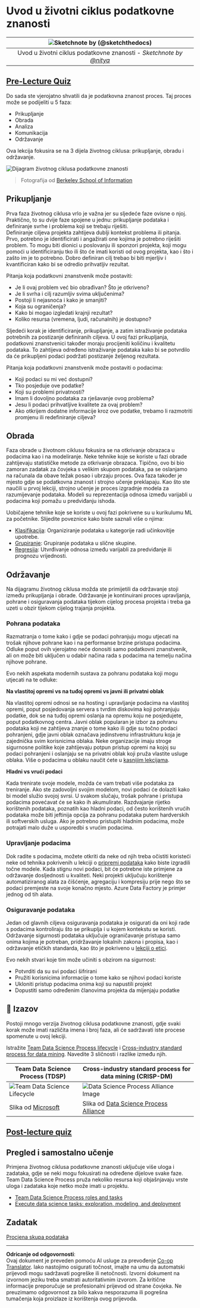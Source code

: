 <!--
CO_OP_TRANSLATOR_METADATA:
{
  "original_hash": "07478c2092203a69087b9c76b1f4dd56",
  "translation_date": "2025-09-05T19:21:26+00:00",
  "source_file": "4-Data-Science-Lifecycle/14-Introduction/README.md",
  "language_code": "hr"
}
-->
# Uvod u životni ciklus podatkovne znanosti

|![ Sketchnote by [(@sketchthedocs)](https://sketchthedocs.dev) ](../../sketchnotes/14-DataScience-Lifecycle.png)|
|:---:|
| Uvod u životni ciklus podatkovne znanosti - _Sketchnote by [@nitya](https://twitter.com/nitya)_ |

## [Pre-Lecture Quiz](https://ff-quizzes.netlify.app/en/ds/quiz/26)

Do sada ste vjerojatno shvatili da je podatkovna znanost proces. Taj proces može se podijeliti u 5 faza:

- Prikupljanje
- Obrada
- Analiza
- Komunikacija
- Održavanje

Ova lekcija fokusira se na 3 dijela životnog ciklusa: prikupljanje, obradu i održavanje.

![Dijagram životnog ciklusa podatkovne znanosti](../../../../4-Data-Science-Lifecycle/14-Introduction/images/data-science-lifecycle.jpg)  
> Fotografija od [Berkeley School of Information](https://ischoolonline.berkeley.edu/data-science/what-is-data-science/)

## Prikupljanje

Prva faza životnog ciklusa vrlo je važna jer su sljedeće faze ovisne o njoj. Praktično, to su dvije faze spojene u jednu: prikupljanje podataka i definiranje svrhe i problema koji se trebaju riješiti.  
Definiranje ciljeva projekta zahtijeva dublji kontekst problema ili pitanja. Prvo, potrebno je identificirati i angažirati one kojima je potrebno riješiti problem. To mogu biti dionici u poslovanju ili sponzori projekta, koji mogu pomoći u identificiranju tko ili što će imati koristi od ovog projekta, kao i što i zašto im je to potrebno. Dobro definiran cilj trebao bi biti mjerljiv i kvantificiran kako bi se odredio prihvatljiv rezultat.

Pitanja koja podatkovni znanstvenik može postaviti:
- Je li ovaj problem već bio obrađivan? Što je otkriveno?
- Je li svrha i cilj razumljiv svima uključenima?
- Postoji li nejasnoća i kako je smanjiti?
- Koja su ograničenja?
- Kako bi mogao izgledati krajnji rezultat?
- Koliko resursa (vremena, ljudi, računalnih) je dostupno?

Sljedeći korak je identificiranje, prikupljanje, a zatim istraživanje podataka potrebnih za postizanje definiranih ciljeva. U ovoj fazi prikupljanja, podatkovni znanstvenici također moraju procijeniti količinu i kvalitetu podataka. To zahtijeva određeno istraživanje podataka kako bi se potvrdilo da će prikupljeni podaci podržati postizanje željenog rezultata.

Pitanja koja podatkovni znanstvenik može postaviti o podacima:
- Koji podaci su mi već dostupni?
- Tko posjeduje ove podatke?
- Koji su problemi privatnosti?
- Imam li dovoljno podataka za rješavanje ovog problema?
- Jesu li podaci prihvatljive kvalitete za ovaj problem?
- Ako otkrijem dodatne informacije kroz ove podatke, trebamo li razmotriti promjenu ili redefiniranje ciljeva?

## Obrada

Faza obrade u životnom ciklusu fokusira se na otkrivanje obrazaca u podacima kao i na modeliranje. Neke tehnike koje se koriste u fazi obrade zahtijevaju statističke metode za otkrivanje obrazaca. Tipično, ovo bi bio zamoran zadatak za čovjeka s velikim skupom podataka, pa se oslanjamo na računala da obave težak posao i ubrzaju proces. Ova faza također je mjesto gdje se podatkovna znanost i strojno učenje preklapaju. Kao što ste naučili u prvoj lekciji, strojno učenje je proces izgradnje modela za razumijevanje podataka. Modeli su reprezentacija odnosa između varijabli u podacima koji pomažu u predviđanju ishoda.

Uobičajene tehnike koje se koriste u ovoj fazi pokrivene su u kurikulumu ML za početnike. Slijedite poveznice kako biste saznali više o njima:

- [Klasifikacija](https://github.com/microsoft/ML-For-Beginners/tree/main/4-Classification): Organiziranje podataka u kategorije radi učinkovitije upotrebe.
- [Grupiranje](https://github.com/microsoft/ML-For-Beginners/tree/main/5-Clustering): Grupiranje podataka u slične skupine.
- [Regresija](https://github.com/microsoft/ML-For-Beginners/tree/main/2-Regression): Utvrđivanje odnosa između varijabli za predviđanje ili prognozu vrijednosti.

## Održavanje

Na dijagramu životnog ciklusa možda ste primijetili da održavanje stoji između prikupljanja i obrade. Održavanje je kontinuirani proces upravljanja, pohrane i osiguravanja podataka tijekom cijelog procesa projekta i treba ga uzeti u obzir tijekom cijelog trajanja projekta.

### Pohrana podataka

Razmatranja o tome kako i gdje se podaci pohranjuju mogu utjecati na trošak njihove pohrane kao i na performanse brzine pristupa podacima. Odluke poput ovih vjerojatno neće donositi samo podatkovni znanstvenik, ali on može biti uključen u odabir načina rada s podacima na temelju načina njihove pohrane.

Evo nekih aspekata modernih sustava za pohranu podataka koji mogu utjecati na te odluke:

**Na vlastitoj opremi vs na tuđoj opremi vs javni ili privatni oblak**

Na vlastitoj opremi odnosi se na hosting i upravljanje podacima na vlastitoj opremi, poput posjedovanja servera s tvrdim diskovima koji pohranjuju podatke, dok se na tuđoj opremi oslanja na opremu koju ne posjedujete, poput podatkovnog centra. Javni oblak popularan je izbor za pohranu podataka koji ne zahtijeva znanje o tome kako ili gdje su točno podaci pohranjeni, gdje javni oblak označava jedinstvenu infrastrukturu koja je zajednička svim korisnicima oblaka. Neke organizacije imaju stroge sigurnosne politike koje zahtijevaju potpun pristup opremi na kojoj su podaci pohranjeni i oslanjaju se na privatni oblak koji pruža vlastite usluge oblaka. Više o podacima u oblaku naučit ćete u [kasnijim lekcijama](https://github.com/microsoft/Data-Science-For-Beginners/tree/main/5-Data-Science-In-Cloud).

**Hladni vs vrući podaci**

Kada trenirate svoje modele, možda će vam trebati više podataka za treniranje. Ako ste zadovoljni svojim modelom, novi podaci će dolaziti kako bi model služio svojoj svrsi. U svakom slučaju, trošak pohrane i pristupa podacima povećavat će se kako ih akumulirate. Razdvajanje rijetko korištenih podataka, poznatih kao hladni podaci, od često korištenih vrućih podataka može biti jeftinija opcija za pohranu podataka putem hardverskih ili softverskih usluga. Ako je potrebno pristupiti hladnim podacima, može potrajati malo duže u usporedbi s vrućim podacima.

### Upravljanje podacima

Dok radite s podacima, možete otkriti da neke od njih treba očistiti koristeći neke od tehnika pokrivenih u lekciji o [pripremi podataka](https://github.com/microsoft/Data-Science-For-Beginners/tree/main/2-Working-With-Data/08-data-preparation) kako biste izgradili točne modele. Kada stignu novi podaci, bit će potrebne iste primjene za održavanje dosljednosti u kvaliteti. Neki projekti uključuju korištenje automatiziranog alata za čišćenje, agregaciju i kompresiju prije nego što se podaci premjeste na svoje konačno mjesto. Azure Data Factory je primjer jednog od tih alata.

### Osiguravanje podataka

Jedan od glavnih ciljeva osiguravanja podataka je osigurati da oni koji rade s podacima kontroliraju što se prikuplja i u kojem kontekstu se koristi. Održavanje sigurnosti podataka uključuje ograničavanje pristupa samo onima kojima je potreban, pridržavanje lokalnih zakona i propisa, kao i održavanje etičkih standarda, kao što je pokriveno u [lekciji o etici](https://github.com/microsoft/Data-Science-For-Beginners/tree/main/1-Introduction/02-ethics).

Evo nekih stvari koje tim može učiniti s obzirom na sigurnost:
- Potvrditi da su svi podaci šifrirani
- Pružiti korisnicima informacije o tome kako se njihovi podaci koriste
- Ukloniti pristup podacima onima koji su napustili projekt
- Dopustiti samo određenim članovima projekta da mijenjaju podatke

## 🚀 Izazov

Postoji mnogo verzija životnog ciklusa podatkovne znanosti, gdje svaki korak može imati različita imena i broj faza, ali će sadržavati iste procese spomenute u ovoj lekciji.

Istražite [Team Data Science Process lifecycle](https://docs.microsoft.com/en-us/azure/architecture/data-science-process/lifecycle) i [Cross-industry standard process for data mining](https://www.datascience-pm.com/crisp-dm-2/). Navedite 3 sličnosti i razlike između njih.

|Team Data Science Process (TDSP)|Cross-industry standard process for data mining (CRISP-DM)|
|--|--|
|![Team Data Science Lifecycle](../../../../4-Data-Science-Lifecycle/14-Introduction/images/tdsp-lifecycle2.png) | ![Data Science Process Alliance Image](../../../../4-Data-Science-Lifecycle/14-Introduction/images/CRISP-DM.png) |
| Slika od [Microsoft](https://docs.microsoft.comazure/architecture/data-science-process/lifecycle) | Slika od [Data Science Process Alliance](https://www.datascience-pm.com/crisp-dm-2/) |

## [Post-lecture quiz](https://ff-quizzes.netlify.app/en/ds/quiz/27)

## Pregled i samostalno učenje

Primjena životnog ciklusa podatkovne znanosti uključuje više uloga i zadataka, gdje se neki mogu fokusirati na određene dijelove svake faze. Team Data Science Process pruža nekoliko resursa koji objašnjavaju vrste uloga i zadataka koje netko može imati u projektu.

* [Team Data Science Process roles and tasks](https://docs.microsoft.com/en-us/azure/architecture/data-science-process/roles-tasks)  
* [Execute data science tasks: exploration, modeling, and deployment](https://docs.microsoft.com/en-us/azure/architecture/data-science-process/execute-data-science-tasks)

## Zadatak

[Procjena skupa podataka](assignment.md)

---

**Odricanje od odgovornosti**:  
Ovaj dokument je preveden pomoću AI usluge za prevođenje [Co-op Translator](https://github.com/Azure/co-op-translator). Iako nastojimo osigurati točnost, imajte na umu da automatski prijevodi mogu sadržavati pogreške ili netočnosti. Izvorni dokument na izvornom jeziku treba smatrati autoritativnim izvorom. Za kritične informacije preporučuje se profesionalni prijevod od strane čovjeka. Ne preuzimamo odgovornost za bilo kakva nesporazuma ili pogrešna tumačenja koja proizlaze iz korištenja ovog prijevoda.